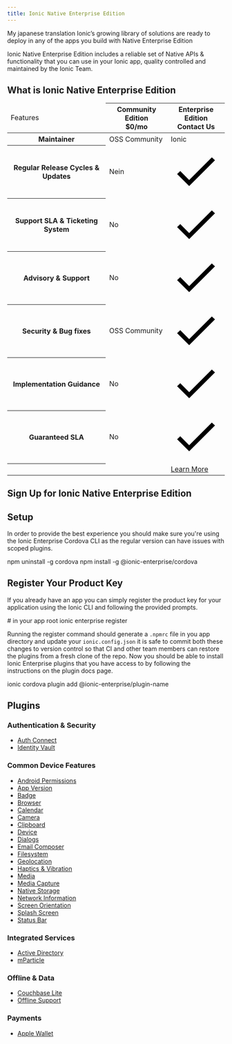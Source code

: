 ```yaml
---
title: Ionic Native Enterprise Edition
---
```


My japanese translation Ionic’s growing library of solutions are ready to deploy in any of the apps you build with Native Enterprise Edition

Ionic Native Enterprise Edition includes a reliable set of Native APIs & functionality that you can use in your Ionic app, quality controlled and maintained by the Ionic Team.

## What is Ionic Native Enterprise Edition

<div class="native-ee-pricing">
  <div class="table-wrap">
    <table>
      <thead>
        <tr>
          <td>
            <span class="native-ee-pricing-table">Features</span>
          </td>
          <th>
            <div class="plan-wrap">
              <span class="native-ee-pricing-table">Community Edition</span>
              <div class="price">$0/mo </div>
            </div>
          </th>
          <th>
            <div class="plan-wrap">
              <span class="native-ee-pricing-table">Enterprise Edition</span>
              <div class="price" data-toggle="billing-team">
                Contact Us</div>
            </div>
          </th>
        </tr>
      </thead>
      <tbody>
        <tr class="stripe">
          <th>
            Maintainer
          </th>
          <td>OSS Community</td>
          <td>Ionic</td>
        </tr>
        <tr>
          <th>
            Regular Release Cycles & Updates
          </th>
          <td>Nein</td>
          <td><svg xmlns="http://www.w3.org/2000/svg" viewbox="0 0 512 512"><path d="M186.301 339.893L96 249.461l-32 30.507L186.301 402 448 140.506 416 110z"/></svg></td>
        </tr>
        <tr class="stripe">
          <th>
            Support SLA & Ticketing System
          </th>
          <td>No</td>
          <td><svg xmlns="http://www.w3.org/2000/svg" viewbox="0 0 512 512"><path d="M186.301 339.893L96 249.461l-32 30.507L186.301 402 448 140.506 416 110z"/></svg></td>
        </tr>
        <tr>
          <th>
            Advisory & Support
          </th>
          <td>No</td>
          <td><svg xmlns="http://www.w3.org/2000/svg" viewbox="0 0 512 512"><path d="M186.301 339.893L96 249.461l-32 30.507L186.301 402 448 140.506 416 110z"/></svg></td>
        </tr>
        <tr class="stripe">
          <th>
            Security & Bug fixes
          </th>
          <td>OSS Community</td>
          <td><svg xmlns="http://www.w3.org/2000/svg" viewbox="0 0 512 512"><path d="M186.301 339.893L96 249.461l-32 30.507L186.301 402 448 140.506 416 110z"/></svg></td>
        </tr>
        <tr>
          <th>
            Implementation Guidance
          </th>
          <td>No</td>
          <td><svg xmlns="http://www.w3.org/2000/svg" viewbox="0 0 512 512"><path d="M186.301 339.893L96 249.461l-32 30.507L186.301 402 448 140.506 416 110z"/></svg></td>
        </tr>
        <tr class="stripe">
          <th>
            Guaranteed SLA
          </th>
          <td>No</td>
          <td><svg xmlns="http://www.w3.org/2000/svg" viewbox="0 0 512 512"><path d="M186.301 339.893L96 249.461l-32 30.507L186.301 402 448 140.506 416 110z"/></svg></td>
        </tr>
          <th></th>
          <td></td>
          <td><a class="btn"
                href="https://ionicframework.com/enterprise-edition">Learn More</a></td>
        </tr>
      </tbody>
    </table>
  </div>
</div>

## Sign Up for Ionic Native Enterprise Edition

<hubspot-form form-id="7c2c6529-48c0-4d17-86a0-bfd40c849bb1"></hubspot-form>

## Setup

In order to provide the best experience you should make sure you're using the Ionic Enterprise Cordova CLI as the regular version can have issues with scoped plugins.

<command-line> <command-prompt>npm uninstall -g cordova</command-prompt> <command-prompt>npm install -g @ionic-enterprise/cordova</command-prompt> </command-line>

## Register Your Product Key

If you already have an app you can simply register the product key for your application using the Ionic CLI and following the provided prompts.

<command-line> <command-prompt># in your app root</command-prompt> <command-prompt>ionic enterprise register</command-prompt> </command-line>

Running the register command should generate a `.npmrc` file in you app directory and update your `ionic.config.json` it is safe to commit both these changes to version control so that CI and other team members can restore the plugins from a fresh clone of the repo. Now you should be able to install Ionic Enterprise plugins that you have access to by following the instructions on the plugin docs page.

<command-line> <command-prompt>ionic cordova plugin add @ionic-enterprise/plugin-name</command-prompt> </command-line>

## Plugins

### Authentication & Security

- [Auth Connect](/docs/enterprise/auth-connect)
- [Identity Vault](/docs/enterprise/identity-vault)

### Common Device Features

- [Android Permissions](/docs/enterprise/android-permissions)
- [App Version](/docs/enterprise/appversion)
- [Badge](/docs/enterprise/badge)
- [Browser](/docs/enterprise/inappbrowser)
- [Calendar](/docs/enterprise/calendar)
- [Camera](/docs/enterprise/camera)
- [Clipboard](/docs/enterprise/clipboard)
- [Device](/docs/enterprise/device)
- [Dialogs](/docs/enterprise/dialogs)
- [Email Composer](/docs/enterprise/email-composer)
- [Filesystem](/docs/enterprise/filesystem)
- [Geolocation](/docs/enterprise/geolocation)
- [Haptics & Vibration](/docs/enterprise/vibration)
- [Media](/docs/enterprise/media)
- [Media Capture](/docs/enterprise/media-capture)
- [Native Storage](/docs/enterprise/nativestorage)
- [Network Information](/docs/enterprise/network-information)
- [Screen Orientation](/docs/enterprise/screen-orientation)
- [Splash Screen](/docs/enterprise/splashscreen)
- [Status Bar](/docs/enterprise/statusbar)

### Integrated Services

- [Active Directory](https://ionicframework.com/integrations/ms-activedirectory-ms-adal)
- [mParticle](/docs/enterprise/mparticle)

### Offline & Data

- [Couchbase Lite](https://ionicframework.com/integrations/couchbase-lite)
- [Offline Support](https://ionicframework.com/integrations/couchbase-lite)

### Payments

- [Apple Wallet](/docs/enterprise/apple-wallet)